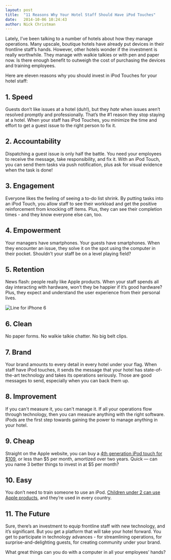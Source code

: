 ```yaml
---
layout: post
title:  "11 Reasons Why Your Hotel Staff Should Have iPod Touches"
date:   2014-10-06 10:24:43
author: Nick Christman
---
```


Lately, I’ve been talking to a number of hotels about how they manage operations. Many upscale, boutique hotels have already put devices in their frontline staff’s hands. However, other hotels wonder if the investment is really worthwhile. They manage with walkie talkies or with pen and paper now. Is there enough benefit to outweigh the cost of purchasing the devices and training employees.

Here are eleven reasons why you should invest in iPod Touches for your hotel staff:

## 1. Speed 

Guests don’t like issues at a hotel (duh!), but they *hate* when issues aren’t resolved promptly and professionally. That’s the #1 reason they stop staying at a hotel. When your staff has iPod Touches, you minimize the time and effort to get a guest issue to the right person to fix it.

## 2. Accountability

Dispatching a guest issue is only half the battle. You need your employees to receive the message, take responsibility, and fix it. With an iPod Touch, you can send them tasks via push notification, plus ask for visual evidence when the task is done!

## 3. Engagement

Everyone likes the feeling of seeing a to-do list shrink. By putting tasks into an iPod Touch, you allow staff to see their workload and get the positive reinforcement from knocking off items. Plus, they can see their completion times - and they know everyone else can, too.

## 4. Empowerment

Your managers have smartphones. Your guests have smartphones. When they encounter an issue, they solve it on the spot using the computer in their pocket. Shouldn’t your staff be on a level playing field?

## 5. Retention

News flash: people really like Apple products. When your staff spends all day interacting with hardware, won’t they be happier if it’s good hardware? Plus, they expect and understand the user experience from their personal lives. 

![Line for iPhone 6](http://www.blogcdn.com/www.engadget.com/media/2008/05/iphone_line_1-1.jpg)

## 6. Clean

No paper forms. No walkie talkie chatter. No big belt clips.

## 7. Brand 

Your brand amounts to every detail in every hotel under your flag. When staff have iPod touches, it sends the message that your hotel has state-of-the-art technology and takes its operations seriously. Those are good messages to send, especially when you can back them up.

## 8. Improvement

If you can't measure it, you can't manage it. If all your operations flow through technology, then you can measure anything with the right software. iPods are the first step towards gaining the power to manage anything in your hotel.

## 9. Cheap

Straight on the Apple website, you can buy a [4th generation iPod touch for $109](http://store.apple.com/us/product/FE178LL/A/refurbished-ipod-touch-16gb-black), or less than $5 per month, amortized over two years. Quick — can you name 3 better things to invest in at $5 per month?

## 10. Easy

You don’t need to train someone to use an iPod. [Children under 2 can use Apple products](http://nyti.ms/1phsmEP), and they’re used in every country.

## 11. The Future

Sure, there’s an investment to equip frontline staff with new technology, and it’s significant. But you get a platform that will take your hotel forward. You get to participate in technology advances - for streamlining operations, for surprise-and-delighting guests, for creating community under your brand.

What great things can you do with a computer in all your employees’ hands?